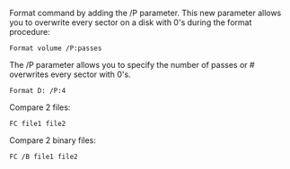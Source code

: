 
Format command by adding the /P parameter. This new parameter allows you to overwrite every sector on a disk with 0's during the format procedure:
```
Format volume /P:passes
```
The /P parameter allows you to specify the number of passes or # overwrites every sector with 0's.
```
Format D: /P:4
```




Compare 2 files:
```
FC file1 file2
```
Compare 2 binary files:
```
FC /B file1 file2
```
